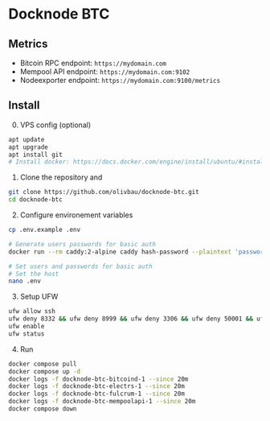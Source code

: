 # Docknode BTC

## Metrics

* Bitcoin RPC endpoint: `https://mydomain.com`
* Mempool API endpoint: `https://mydomain.com:9102`
* Nodeexporter endpoint: `https://mydomain.com:9100/metrics`

## Install 

0. VPS config (optional)
```bash
apt update
apt upgrade
apt install git
# Install docker: https://docs.docker.com/engine/install/ubuntu/#install-using-the-repository
```

1. Clone the repository and
```bash
git clone https://github.com/olivbau/docknode-btc.git
cd docknode-btc
```

2. Configure environement variables
```bash
cp .env.example .env

# Generate users passwords for basic auth
docker run --rm caddy:2-alpine caddy hash-password --plaintext 'password'

# Set users and passwords for basic auth
# Set the host
nano .env
```

3. Setup UFW
```bash
ufw allow ssh
ufw deny 8332 && ufw deny 8999 && ufw deny 3306 && ufw deny 50001 && ufw deny 50005 && ufw deny 50009 && ufw deny 8080 && ufw deny 8000
ufw enable
ufw status
```

4. Run
```bash
docker compose pull
docker compose up -d
docker logs -f docknode-btc-bitcoind-1 --since 20m
docker logs -f docknode-btc-electrs-1 --since 20m
docker logs -f docknode-btc-fulcrum-1 --since 20m
docker logs -f docknode-btc-mempoolapi-1 --since 20m
docker compose down
```